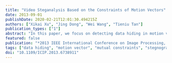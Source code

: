 ```yaml
---
title: "Video Steganalysis Based on the Constraints of Motion Vectors"
date: 2013-09-01
publishDate: 2020-02-21T12:01:30.494215Z
authors: ["Xikai Xu", "Jing Dong", "Wei Wang", "Tieniu Tan"]
publication_types: ["1"]
abstract: "In this paper, we focus on detecting data hiding in motion vectors of compressed video and propose a new steganalytic algorithm based on the mutual constraints of motion vectors. The constraints of motion vectors from multiple frames are analyzed and formulized by three functions, then statistical features are extracted based on these functions. Moreover, we also incorporate calibration method to improve the detection accuracy. Experimental results demonstrate that the proposed method can effectively attack typical motion-vector-based video steganography. © 2013 IEEE."
featured: false
publication: "*2013 IEEE International Conference on Image Processing, ICIP 2013 - Proceedings*"
tags: ["data hiding", "motion vector", "mutual constraints", "stegnography", "Video steganalysis"]
doi: "10.1109/ICIP.2013.6738911"
---
```


